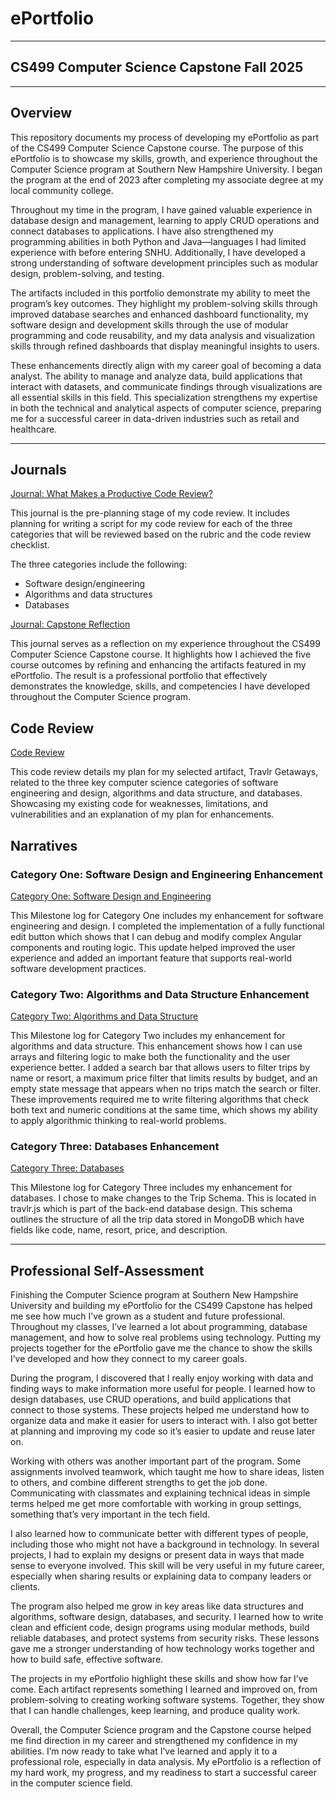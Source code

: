 # ePortfolio

---

## CS499 Computer Science Capstone Fall 2025

---

## Overview

This repository documents my process of developing my ePortfolio as part of the CS499 Computer Science Capstone course. The purpose of this ePortfolio is to showcase my skills, growth, and experience throughout the Computer Science program at Southern New Hampshire University. I began the program at the end of 2023 after completing my associate degree at my local community college.

Throughout my time in the program, I have gained valuable experience in database design and management, learning to apply CRUD operations and connect databases to applications. I have also strengthened my programming abilities in both Python and Java—languages I had limited experience with before entering SNHU. Additionally, I have developed a strong understanding of software development principles such as modular design, problem-solving, and testing.

The artifacts included in this portfolio demonstrate my ability to meet the program’s key outcomes. They highlight my problem-solving skills through improved database searches and enhanced dashboard functionality, my software design and development skills through the use of modular programming and code reusability, and my data analysis and visualization skills through refined dashboards that display meaningful insights to users.

These enhancements directly align with my career goal of becoming a data analyst. The ability to manage and analyze data, build applications that interact with datasets, and communicate findings through visualizations are all essential skills in this field. This specialization strengthens my expertise in both the technical and analytical aspects of computer science, preparing me for a successful career in data-driven industries such as retail and healthcare.

---

## Journals

[Journal: What Makes a Productive Code Review?](CS499/CS499-M1-1_Paper.pdf "Journal: Self-Introduction")

This journal is the pre-planning stage of my code review. It includes planning for writing a script for my code review for each of the three categories that will be reviewed based on the rubric and the code review checklist.

The three categories include the following: 

- Software design/engineering
- Algorithms and data structures
- Databases

[Journal: Capstone Reflection](CS499/CS499-M7-1_Paper.pdf "Journal: Capstone Reflection")

This journal serves as a reflection on my experience throughout the CS499 Computer Science Capstone course. It highlights how I achieved the five course outcomes by refining and enhancing the artifacts featured in my ePortfolio. The result is a professional portfolio that effectively demonstrates the knowledge, skills, and competencies I have developed throughout the Computer Science program.

## Code Review

[Code Review](https://www.dailymotion.com/video/x9rt22q "CS499 Code Review Video")

This code review details my plan for my selected artifact, Travlr Getaways, related to the three key computer science categories of software engineering and design, algorithms and data structure, and databases. Showcasing my existing code for weaknesses, limitations, and vulnerabilities and an explanation of my plan for enhancements.


## Narratives

### Category One: Software Design and Engineering Enhancement

[Category One: Software Design and Engineering](https://github.com/mkloc2020/CS499-ePortfolio/blob/main/Milestone%20Logs/Milestone%20Two.docx)

This Milestone log for Category One includes my enhancement for software engineering and design. I completed the implementation of a fully functional edit button which shows that I can debug and modify complex Angular components and routing logic. This update helped improved the user experience and added an important feature that supports real-world software development practices.

### Category Two: Algorithms and Data Structure Enhancement

[Category Two: Algorithms and Data Structure](https://github.com/mkloc2020/CS499-ePortfolio/blob/main/Milestone%20Logs/Milestone%20Three.docx)

This Milestone log for Category Two includes my enhancement for algorithms and data structure. This enhancement shows how I can use arrays and filtering logic to make both the functionality and the user experience better. I added a search bar that allows users to filter trips by name or resort, a maximum price filter that limits results by budget, and an empty state message that appears when no trips match the search or filter. These improvements required me to write filtering algorithms that check both text and numeric conditions at the same time, which shows my ability to apply algorithmic thinking to real-world problems.

### Category Three: Databases Enhancement

[Category Three: Databases](https://github.com/mkloc2020/CS499-ePortfolio/blob/main/Milestone%20Logs/Milestone%20Four.docx)</br>

This Milestone log for Category Three includes my enhancement for databases. I chose to make changes to the Trip Schema. This is located in travlr.js which is part of the back-end database design. This schema outlines the structure of all the trip data stored in MongoDB which have fields like code, name, resort, price, and description.


---

## Professional Self-Assessment

Finishing the Computer Science program at Southern New Hampshire University and building my ePortfolio for the CS499 Capstone has helped me see how much I’ve grown as a student and future professional. Throughout my classes, I’ve learned a lot about programming, database management, and how to solve real problems using technology. Putting my projects together for the ePortfolio gave me the chance to show the skills I’ve developed and how they connect to my career goals.

During the program, I discovered that I really enjoy working with data and finding ways to make information more useful for people. I learned how to design databases, use CRUD operations, and build applications that connect to those systems. These projects helped me understand how to organize data and make it easier for users to interact with. I also got better at planning and improving my code so it’s easier to update and reuse later on.

Working with others was another important part of the program. Some assignments involved teamwork, which taught me how to share ideas, listen to others, and combine different strengths to get the job done. Communicating with classmates and explaining technical ideas in simple terms helped me get more comfortable with working in group settings, something that’s very important in the tech field.

I also learned how to communicate better with different types of people, including those who might not have a background in technology. In several projects, I had to explain my designs or present data in ways that made sense to everyone involved. This skill will be very useful in my future career, especially when sharing results or explaining data to company leaders or clients.

The program also helped me grow in key areas like data structures and algorithms, software design, databases, and security. I learned how to write clean and efficient code, design programs using modular methods, build reliable databases, and protect systems from security risks. These lessons gave me a stronger understanding of how technology works together and how to build safe, effective software.

The projects in my ePortfolio highlight these skills and show how far I’ve come. Each artifact represents something I learned and improved on, from problem-solving to creating working software systems. Together, they show that I can handle challenges, keep learning, and produce quality work.

Overall, the Computer Science program and the Capstone course helped me find direction in my career and strengthened my confidence in my abilities. I’m now ready to take what I’ve learned and apply it to a professional role, especially in data analysis. My ePortfolio is a reflection of my hard work, my progress, and my readiness to start a successful career in the computer science field.

